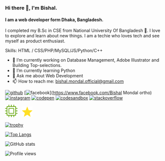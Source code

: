 ### Hi there 👋, I'm Bishal.
#### I am a web developer form Dhaka, Bangladesh.
I completed my B.Sc  in CSE from National University Of Bangladesh 🏫. I love to explore and learn about new things. I am a techie who loves tech and see myself as product enthusiast.

Skills: HTML / CSS/PHP/MySQL/JS/Python/C++

- 🔭 I’m currently working on Database Management, Adobe Illustrator and Building Top-selections. 
- 🌱 I’m currently learning Python 
- 💬 Ask me about Web Development 
- 📫 How to reach me:  bishal.mondal.official@gmail.com 


[<img src='https://cdn.jsdelivr.net/npm/simple-icons@3.0.1/icons/github.svg' alt='github' height='40'>](https://github.com/Bishal1Mondal)  [<img src='https://cdn.jsdelivr.net/npm/simple-icons@3.0.1/icons/facebook.svg' alt='facebook' height='40'>](https://www.facebook.com/Bishal Mondal ortho)  [<img src='https://cdn.jsdelivr.net/npm/simple-icons@3.0.1/icons/instagram.svg' alt='instagram' height='40'>](https://www.instagram.com/bishal.mondal45/)  [<img src='https://cdn.jsdelivr.net/npm/simple-icons@3.0.1/icons/codepen.svg' alt='codepen' height='40'>](https://codepen.io/Bishal_Mondal)  [<img src='https://cdn.jsdelivr.net/npm/simple-icons@3.0.1/icons/codesandbox.svg' alt='codesandbox' height='40'>](https://codesandbox.io/u/ortho.mondal567)  [<img src='https://cdn.jsdelivr.net/npm/simple-icons@3.0.1/icons/stackoverflow.svg' alt='stackoverflow' height='40'>](https://stackoverflow.com/users/ortho.mondal567)  

<a href='https://docs.github.com/en/developers'><img src='https://raw.githubusercontent.com/acervenky/animated-github-badges/master/assets/devbadge.gif' width='40' height='40'></a> <a href='https://stars.github.com/'><img src='https://raw.githubusercontent.com/acervenky/animated-github-badges/master/assets/starbadge.gif' width='35' height='35'></a> 

[![trophy](https://github-profile-trophy.vercel.app/?username=Bishal1Mondal)](https://github.com/ryo-ma/github-profile-trophy)

[![Top Langs](https://github-readme-stats.vercel.app/api/top-langs/?username=Bishal1Mondal)](https://github.com/anuraghazra/github-readme-stats)

![GitHub stats](https://github-readme-stats.vercel.app/api?username=Bishal1Mondal&show_icons=true)  

![Profile views](https://gpvc.arturio.dev/Bishal1Mondal)  
